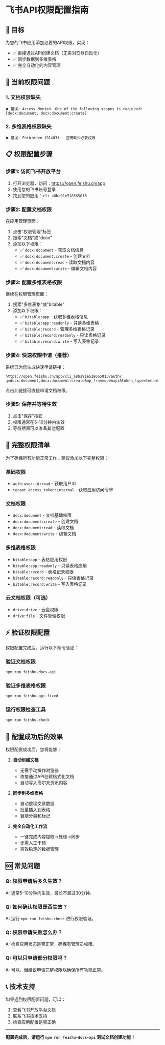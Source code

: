 # 飞书API权限配置指南

## 🎯 目标
为您的飞书应用添加必要的API权限，实现：
- ✅ 直接通过API创建文档（无需浏览器自动化）
- ✅ 同步数据到多维表格
- ✅ 完全自动化的内容管理

## 🔧 当前权限问题

### 1. 文档权限缺失
```
❌ 错误: Access denied. One of the following scopes is required: [docx:document, docx:document:create]
```

### 2. 多维表格权限缺失
```
❌ 错误: Forbidden (91403) - 应用缺少必要权限
```

## 📋 权限配置步骤

### 步骤1: 访问飞书开放平台
1. 打开浏览器，访问：https://open.feishu.cn/app
2. 使用您的飞书账号登录
3. 找到您的应用：`cli_a8ba91e518665013`

### 步骤2: 配置文档权限
在应用管理页面：
1. 点击"权限管理"标签
2. 搜索"文档"或"docx"
3. 添加以下权限：
   - ✅ `docx:document` - 获取文档信息
   - ✅ `docx:document:create` - 创建文档
   - ✅ `docx:document:read` - 读取文档内容
   - ✅ `docx:document:write` - 编辑文档内容

### 步骤3: 配置多维表格权限
继续在权限管理页面：
1. 搜索"多维表格"或"bitable"
2. 添加以下权限：
   - ✅ `bitable:app` - 获取多维表格信息
   - ✅ `bitable:app:readonly` - 只读多维表格
   - ✅ `bitable:record` - 管理多维表格记录
   - ✅ `bitable:record:readonly` - 只读表格记录
   - ✅ `bitable:record:write` - 写入表格记录

### 步骤4: 快速权限申请（推荐）
系统已为您生成快速申请链接：
```
https://open.feishu.cn/app/cli_a8ba91e518665013/auth?q=docx:document,docx:document:create&op_from=openapi&token_type=tenant
```

点击此链接可直接申请文档权限。

### 步骤5: 保存并等待生效
1. 点击"保存"按钮
2. 权限通常在5-10分钟内生效
3. 等待期间可以准备其他配置

## 🔗 完整权限清单

为了确保所有功能正常工作，建议添加以下完整权限：

### 基础权限
- `auth:user.id:read` - 获取用户ID
- `tenant_access_token:internal` - 获取应用访问令牌

### 文档权限
- `docx:document` - 文档基础权限
- `docx:document:create` - 创建文档
- `docx:document:read` - 读取文档
- `docx:document:write` - 编辑文档

### 多维表格权限
- `bitable:app` - 表格应用权限
- `bitable:app:readonly` - 只读表格应用
- `bitable:record` - 表格记录权限
- `bitable:record:readonly` - 只读表格记录
- `bitable:record:write` - 写入表格记录

### 云文档权限（可选）
- `drive:drive` - 云盘权限
- `drive:file` - 文件管理权限

## ⚡ 验证权限配置

权限配置完成后，运行以下命令验证：

### 验证文档权限
```bash
npm run feishu-docs-api
```

### 验证多维表格权限
```bash
npm run feishu-api-fixed
```

### 运行权限检查工具
```bash
npm run feishu-check
```

## 🎉 配置成功后的效果

权限配置成功后，您将能够：

1. **自动创建文档**
   - 无需手动操作浏览器
   - 直接通过API创建格式化文档
   - 自动写入高尔夫资讯内容

2. **同步到多维表格**
   - 自动整理文章数据
   - 批量插入到表格
   - 智能分类和标记

3. **完全自动化工作流**
   - 一键完成内容提取→处理→同步
   - 无需人工干预
   - 高效稳定的数据管理

## 🆘 常见问题

### Q: 权限申请后多久生效？
A: 通常5-10分钟内生效，最长不超过30分钟。

### Q: 如何确认权限是否生效？
A: 运行 `npm run feishu-check` 进行权限验证。

### Q: 权限申请失败怎么办？
A: 检查应用状态是否正常，确保有管理员权限。

### Q: 可以只申请部分权限吗？
A: 可以，但建议申请完整权限以确保所有功能正常。

## 📞 技术支持

如果遇到权限配置问题，可以：
1. 查看飞书开放平台文档
2. 联系飞书技术支持
3. 检查应用配置是否正确

---

**配置完成后，请运行 `npm run feishu-docs-api` 测试文档创建功能！** 